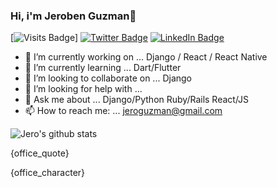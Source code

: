 ### Hi, i'm Jeroben Guzman👋

<!--
**jeroguzman/jeroguzman** is a ✨ _special_ ✨ repository because its `README.md` (this file) appears on your GitHub profile.-->
[![Visits Badge](https://badges.pufler.dev/visits/jeroguzman/jeroguzman)]
[![Twitter Badge](https://img.shields.io/badge/Twitter-Profile-informational?style=flat&logo=twitter&logoColor=white&color=1CA2F1)](https://twitter.com/j0rbe3n)
[![LinkedIn Badge](https://img.shields.io/badge/LinkedIn-Profile-informational?style=flat&logo=linkedin&logoColor=white&color=0D76A8)](https://www.linkedin.com/in/jeroben-azhael-guzman-castillo-26bb5078/)


- 🔭 I’m currently working on ... Django / React / React Native
- 🌱 I’m currently learning ...   Dart/Flutter
- 👯 I’m looking to collaborate on ... Django
- 🤔 I’m looking for help with ...
- 💬 Ask me about ... Django/Python Ruby/Rails React/JS
- 📫 How to reach me: ... jeroguzman@gmail.com


![Jero's github stats](https://github-readme-stats.vercel.app/api?username=jeroguzman&count_private=true)

<p>{office_quote}</p>

<p>{office_character}</p>
